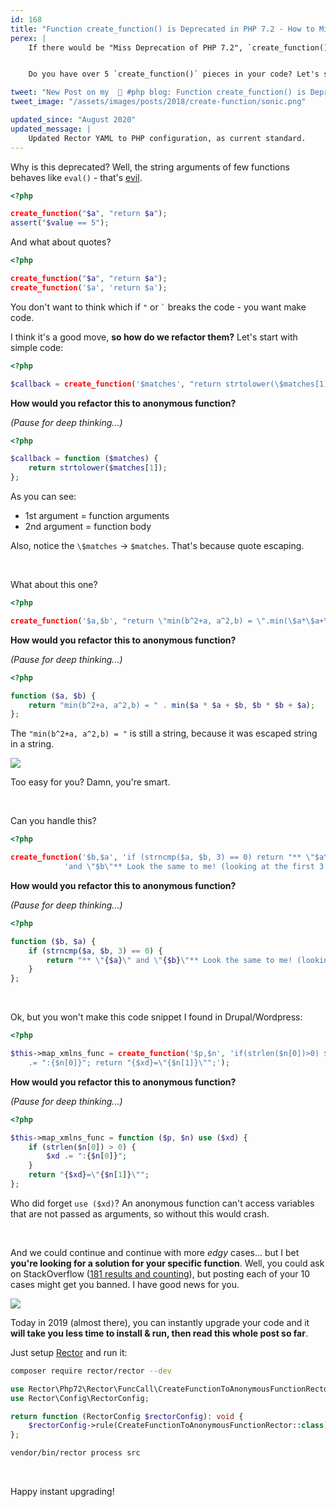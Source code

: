 ```yaml
---
id: 168
title: "Function create_function() is Deprecated in PHP 7.2 - How to Migrate?"
perex: |
    If there would be "Miss Deprecation of PHP 7.2", `create_function()` would definitely win. They can be **very complex, tricky and very hard convert to PHP code**. Moreover without tests.


    Do you have over 5 `create_function()` pieces in your code? Let's see how to migrate them.

tweet: "New Post on my  🐘 #php blog: Function create_function() is Deprecated in #PHP 7.2 - How to Migrate?"
tweet_image: "/assets/images/posts/2018/create-function/sonic.png"

updated_since: "August 2020"
updated_message: |
    Updated Rector YAML to PHP configuration, as current standard.
---
```


Why is this deprecated? Well, the string arguments of few functions behaves like `eval()` - that's [evil](https://stackoverflow.com/a/951868/1348344).

```php
<?php

create_function("$a", "return $a");
assert("$value == 5");
```

And what about quotes?

```php
<?php

create_function("$a", "return $a");
create_function('$a', 'return $a');
```

You don't want to think which if `"` or <code>`</code> breaks the code - you want make code.

I think it's a good move, **so how do we refactor them?** Let's start with simple code:

```php
<?php

$callback = create_function('$matches', "return strtolower(\$matches[1]);");
```

**How would you refactor this to anonymous function?**

*(Pause for deep thinking...)*

```php
<?php

$callback = function ($matches) {
    return strtolower($matches[1]);
};
```

As you can see:

- 1st argument = function arguments
- 2nd argument = function body

Also, notice the `\$matches` → `$matches`. That's because quote escaping.

<br>

What about this one?

```php
<?php

create_function('$a,$b', "return \"min(b^2+a, a^2,b) = \".min(\$a*\$a+\$b,\$b*\$b+\$a);");
```

**How would you refactor this to anonymous function?**

*(Pause for deep thinking...)*

```php
<?php

function ($a, $b) {
    return "min(b^2+a, a^2,b) = " . min($a * $a + $b, $b * $b + $a);
};
```

The `"min(b^2+a, a^2,b) = "` is still a string, because it was escaped string in a string.

<img src="http://www.memefaces.com/static/images/memes/2868.jpg">

Too easy for you? Damn, you're smart.

<br>

Can you handle this?

```php
<?php

create_function('$b,$a', 'if (strncmp($a, $b, 3) == 0) return "** \"$a\" '.
            'and \"$b\"** Look the same to me! (looking at the first 3 chars)";');
```

**How would you refactor this to anonymous function?**

*(Pause for deep thinking...)*

```php
<?php

function ($b, $a) {
    if (strncmp($a, $b, 3) == 0) {
        return "** \"{$a}\" and \"{$b}\"** Look the same to me! (looking at the first 3 chars)";
    }
};
```

<br>

Ok, but you won't make this code snippet I found in Drupal/Wordpress:

```php
<?php

$this->map_xmlns_func = create_function('$p,$n', 'if(strlen($n[0])>0) $xd
    .= ":{$n[0]}"; return "{$xd}=\"{$n[1]}\"";');
```

**How would you refactor this to anonymous function?**

*(Pause for deep thinking...)*

```php
<?php

$this->map_xmlns_func = function ($p, $n) use ($xd) {
    if (strlen($n[0]) > 0) {
        $xd .= ":{$n[0]}";
    }
    return "{$xd}=\"{$n[1]}\"";
};
```

Who did forget `use ($xd)`? An anonymous function can't access variables that are not passed as arguments, so without this would crash.

<br>

And we could continue and continue with more *edgy* cases... but I bet **you're looking for a solution for your specific function**.
Well, you could ask on StackOverflow ([181 results and counting](https://www.google.com/search?q="deprecated"+"create_function"+"php"+"7.2"+site%3Astackoverflow.com+-preg_replace&oq="deprecated"+"create_function"+"php"+"7.2"+site%3Astackoverflow.com+-preg_replace)), but posting each of your 10 cases might get you banned. I have good news for you.

<img src="/assets/images/posts/2018/create-function/sonic.png" class="img-thumbnail">

<br>

Today in 2019 (almost there), you can instantly upgrade your code and it **will take you less time to install & run, then read this whole post so far**.

Just setup [Rector](https://github.com/rectorphp/rector) and run it:

```bash
composer require rector/rector --dev
```

```php
use Rector\Php72\Rector\FuncCall\CreateFunctionToAnonymousFunctionRector;
use Rector\Config\RectorConfig;

return function (RectorConfig $rectorConfig): void {
    $rectorConfig->rule(CreateFunctionToAnonymousFunctionRector::class);
};
```

```bash
vendor/bin/rector process src
```

<br>

Happy instant upgrading!
